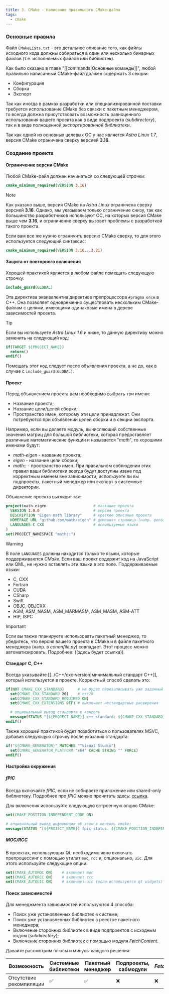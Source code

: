 ```yaml
---
title: 3. CMake - Написание правильного CMake-файла
tags:
  - cmake
---
```

### Основные правила
Файл `CMakeLists.txt` - это детальное описание того, как файлы исходного кода должны собираться в один или несколько бинарных файлов (т.е. исполняемых файлов или библиотек).

Как было сказано в главе "[[commands|Основные команды]]", любой правильно написанный CMake-файл должен содержать 3 секции:
- Конфигурация
- Сборка
- Экспорт

Так как иногда в рамках разработки или специализированной поставки требуется использование CMake без связки с пакетным менеджером, то всегда должна присутствовать возможность равноценного использования вашего проекта как в виде подпроекта (*subdirectory*), так и в виде полноценной *экспортированной библиотеки*.

Так как одной из основных целевых ОС у нас является *Astra Linux 1.7*, версия CMake ограничена сверху версией **3.16**.

### Создание проекта
#### Ограничение версии CMake
Любой CMake-файл должен начинаться со следующей строчки:
```cmake
cmake_minimum_required(VERSION 3.16)
```

> [!note]
> Как указано выше, версия CMake на *Astra Linux* ограничена сверху версией **3.16**.
> Однако, мы указываем только ограничение снизу, так как большинство разработчиков используют ОС, на которых версия CMake выше чем **3.16**, и ограничение сверху вызовет проблемы с разработкой такого проекта.
> 
> Если вам все же нужно ограничить версию CMake сверху, то для этого используется следующий синтаксис:
> ```cmake
> cmake_minimum_required(VERSION 3.16...3.21)
> ```

#### Защита от повторного включения
Хорошей практикой является в любом файле помещать следующую строчку:
```cmake
include_guard(GLOBAL)
```

Эта директива эквивалентна директиве препроцессора `#pragma once` в С++. Она позволяет одновременно существовать нескольким CMake-файлам с целями, имеющими одинаковые имена в дереве зависимостей проекта.

> [!tip]
> Если вы используете *Astra Linux 1.6* и ниже, то данную директиву можно заменить на следующий код:
> ```cmake
> if(TARGET ${PROJECT_NAME})
>   return()
> endif()
> ```
> Помещать этот код следует после объявления проекта, а не до, как в случае с `include_guard(GLOBAL)`.

#### Проект
Перед объявлением проекта вам необходимо выбрать три имени:
- Название проекта;
- Название цели/целей сборки;
- Пространство имен, которому эти цели принадлежат.
Они потребуются при объявлении целей сборки и в секции экспорта.

Например, если вы делаете модуль, вычисляющий собственные значения матриц для большой библиотеки, которая предоставляет различные математические функции и называется "*math*", то хорошими именами будут:
- *math-eigen* - название проекта;
- *eigen* - название цели сборки;
- *math::* - пространство имен.
При правильном соблюдении этих правил ваши библиотеки всегда будут доступны извне под корректным именем вне зависимости, используете ли вы подпроекты, пакетный менеджер или экспорт в системные директории.

Объявление проекта выглядит так:
```cmake
project(math-eigen                     # название проекта
  VERSION 1.0.0                        # версия проекта
  DESCRIPTION "Eigen math library"     # краткое описание проекта
  HOMEPAGE_URL "github.com/math/eigen" # домашняя страница (напр. репозиторий)
  LANGUAGES C CXX                      # используемые языки
)
set(PROJECT_NAMESPACE "math::")
```

> [!warning]
> В поле `LANGUAGES` должны находится только те языки, которые поддерживаются *CMake*.
> Если ваш проект содержит код на JavaScript или QML, не нужно вставлять эти языки в это поле.
> Поддерживаемые языки:
> - C, CXX
> - Fortran 
> - CUDA
> - CSharp
> - Swift
> - OBJC, OBJCXX
> - ASM, ASM_NASM, ASM_MARMASM, ASM_MASM, ASM-ATT
> - HIP, ISPC

> [!important]
> Если вы также планируете использовать пакетный менеджер, то убедитесь, что версия вашего проекта в CMake и в файле пакетного менеджера (напр. в *conanfile.py*) совпадает.
> Этот процесс можно автоматизировать. Подробнее: ((здесь будет ссылка)).

#### Стандарт С, С++
Всегда указывайте [[../C++/cxx-version|минимальный стандарт С++]], который используется в проекте. Корректный способ сделать это:
```cmake
if(NOT CMAKE_CXX_STANDARD)      # не будет перезаписывать уже заданный стандарт
  set(CMAKE_CXX_STANDARD 20)    # c++20
  set(CMAKE_CXX_STANDARD_REQUIRED ON)
  set(CMAKE_CXX_EXTENSIONS OFF) # выключает нестандартные расширения 

  # опциональный вывод стандарта в консоль
  message(STATUS "[${PROJECT_NAME}] c++ standard: ${CMAKE_CXX_STANDARD}")
endif()  
```

Также хорошей практикой будет позаботиться о пользователях MSVC, добавив следующую строчку после указания стандарта:
```cmake
if("${CMAKE_GENERATOR}" MATCHES "^Visual Studio")
  set(CMAKE_GENERATOR_PLATFORM "x64" CACHE STRING "" FORCE)
endif()
```

#### Настройка окружения
##### fPIC
Всегда включайте *fPIC*, если не собираете приложение или shared-only библиотеку. Подробнее про *fPIC* можно прочитать здесь: [ссылка](https://habr.com/ru/companies/badoo/articles/324616/).

Для включения используйте следующую встроенную опцию CMake:
```cmake
set(CMAKE_POSITION_INDEPENDENT_CODE ON)

# опциональный вывод информации об этом в консоль cmake:
message(STATUS "[${PROJECT_NAME}] fpic status: ${CMAKE_POSITION_INDEPENDENT_CODE}")
```

##### MOC/RCC
В проектах, использующих Qt, необходимо явно включать препроцессинг с помощью утилит `moc`, `rcc` и, опционально, `uic`.
Для этого используйте следующие опции:
```cmake
set(CMAKE_AUTOMOC ON)    # включает moc
set(CMAKE_AUTORCC ON)    # включает rcc
set(CMAKE_AUTOUIC ON)    # включает uic (если используются qt widgets)
```

#### Поиск зависимостей
Для менеджмента зависимостей используются 4 способа:
- Поиск уже установленных библиотек в системе;
- Поиск уже установленных библиотек в реестре пакетного менеджера;
- Включение сторонних библиотек в виде подпроектов с исходным кодом (*subdirectory*);
- Включение сторонних библиотек с помощью модуля *FetchContent*.

Давайте рассмотрим плюсы и минусы каждого решения:

| Возможность             | Системные библиотеки | Пакетный менеджер | Подпроекты, сабмодули | *FetchContent* |
| ----------------------- | -------------------- | ----------------- | --------------------- | -------------- |
| Отсутствие рекомпиляции | ✅                    | ✅                 | ❌                     | ❌              |
